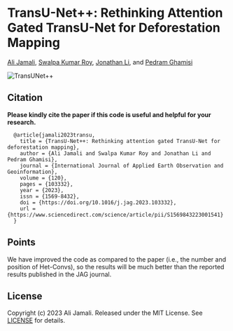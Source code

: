 # TransU-Net++: Rethinking Attention Gated TransU-Net for Deforestation Mapping

[Ali Jamali](https://www.researchgate.net/profile/Ali-Jamali), [Swalpa Kumar Roy](https://swalpa.github.io), [Jonathan Li](https://uwaterloo.ca/geography-environmental-management/people-profiles/jonathan-li), and [Pedram Ghamisi](https://www.iarai.ac.at/people/pedramghamisi/)


![TransUNet++](https://github.com/aj1365/TransUNetplus2/assets/22929034/8588ab22-7458-4f2b-9cc5-616bc332fe47)


Citation
---------------------

**Please kindly cite the paper if this code is useful and helpful for your research.**

      @article{jamali2023transu,
        title = {TransU-Net++: Rethinking attention gated TransU-Net for deforestation mapping},
        author = {Ali Jamali and Swalpa Kumar Roy and Jonathan Li and Pedram Ghamisi},
        journal = {International Journal of Applied Earth Observation and Geoinformation},
        volume = {120},
        pages = {103332},
        year = {2023},
        issn = {1569-8432},
        doi = {https://doi.org/10.1016/j.jag.2023.103332},
        url = {https://www.sciencedirect.com/science/article/pii/S1569843223001541}
      }

Points
---------------------

We have improved the code as compared to the paper (i.e., the number and position of Het-Convs), so the results will be much better than the reported results published in the JAG journal.

## License

Copyright (c) 2023 Ali Jamali. Released under the MIT License. See [LICENSE](LICENSE) for details.
